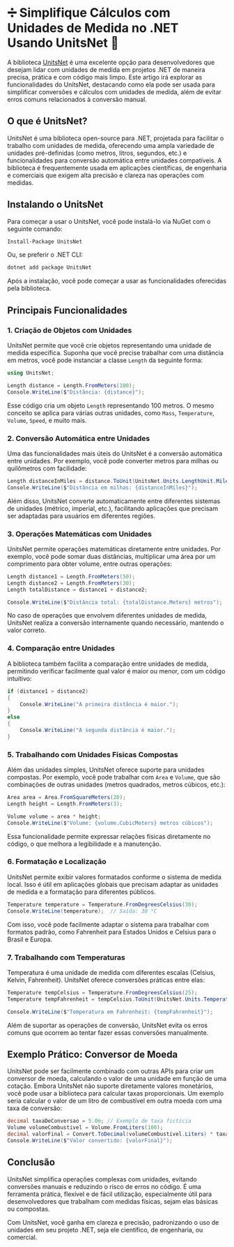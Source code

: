 # ➗ Simplifique Cálculos com Unidades de Medida no .NET Usando UnitsNet 🧮

A biblioteca [UnitsNet](https://github.com/angularsen/UnitsNet) é uma excelente opção para desenvolvedores que desejam lidar com unidades de medida em projetos .NET de maneira precisa, prática e com código mais limpo. Este artigo irá explorar as funcionalidades do UnitsNet, destacando como ela pode ser usada para simplificar conversões e cálculos com unidades de medida, além de evitar erros comuns relacionados à conversão manual.

## O que é UnitsNet?

UnitsNet é uma biblioteca open-source para .NET, projetada para facilitar o trabalho com unidades de medida, oferecendo uma ampla variedade de unidades pré-definidas (como metros, litros, segundos, etc.) e funcionalidades para conversão automática entre unidades compatíveis. A biblioteca é frequentemente usada em aplicações científicas, de engenharia e comerciais que exigem alta precisão e clareza nas operações com medidas.

## Instalando o UnitsNet

Para começar a usar o UnitsNet, você pode instalá-lo via NuGet com o seguinte comando:

```bash
Install-Package UnitsNet
```

Ou, se preferir o .NET CLI:

```bash
dotnet add package UnitsNet
```

Após a instalação, você pode começar a usar as funcionalidades oferecidas pela biblioteca.

## Principais Funcionalidades

### 1. Criação de Objetos com Unidades

UnitsNet permite que você crie objetos representando uma unidade de medida específica. Suponha que você precise trabalhar com uma distância em metros, você pode instanciar a classe `Length` da seguinte forma:

```csharp
using UnitsNet;

Length distance = Length.FromMeters(100);
Console.WriteLine($"Distância: {distance}");
```

Esse código cria um objeto `Length` representando 100 metros. O mesmo conceito se aplica para várias outras unidades, como `Mass`, `Temperature`, `Volume`, `Speed`, e muito mais.

### 2. Conversão Automática entre Unidades

Uma das funcionalidades mais úteis do UnitsNet é a conversão automática entre unidades. Por exemplo, você pode converter metros para milhas ou quilômetros com facilidade:

```csharp
Length distanceInMiles = distance.ToUnit(UnitsNet.Units.LengthUnit.Mile);
Console.WriteLine($"Distância em milhas: {distanceInMiles}");
```

Além disso, UnitsNet converte automaticamente entre diferentes sistemas de unidades (métrico, imperial, etc.), facilitando aplicações que precisam ser adaptadas para usuários em diferentes regiões.

### 3. Operações Matemáticas com Unidades

UnitsNet permite operações matemáticas diretamente entre unidades. Por exemplo, você pode somar duas distâncias, multiplicar uma área por um comprimento para obter volume, entre outras operações:

```csharp
Length distance1 = Length.FromMeters(50);
Length distance2 = Length.FromMeters(30);
Length totalDistance = distance1 + distance2;

Console.WriteLine($"Distância total: {totalDistance.Meters} metros");
```

No caso de operações que envolvem diferentes unidades de medida, UnitsNet realiza a conversão internamente quando necessário, mantendo o valor correto.

### 4. Comparação entre Unidades

A biblioteca também facilita a comparação entre unidades de medida, permitindo verificar facilmente qual valor é maior ou menor, com um código intuitivo:

```csharp
if (distance1 > distance2)
{
    Console.WriteLine("A primeira distância é maior.");
}
else
{
    Console.WriteLine("A segunda distância é maior.");
}
```

### 5. Trabalhando com Unidades Físicas Compostas

Além das unidades simples, UnitsNet oferece suporte para unidades compostas. Por exemplo, você pode trabalhar com `Area` e `Volume`, que são combinações de outras unidades (metros quadrados, metros cúbicos, etc.):

```csharp
Area area = Area.FromSquareMeters(20);
Length height = Length.FromMeters(3);

Volume volume = area * height;
Console.WriteLine($"Volume: {volume.CubicMeters} metros cúbicos");
```

Essa funcionalidade permite expressar relações físicas diretamente no código, o que melhora a legibilidade e a manutenção.

### 6. Formatação e Localização

UnitsNet permite exibir valores formatados conforme o sistema de medida local. Isso é útil em aplicações globais que precisam adaptar as unidades de medida e a formatação para diferentes públicos.

```csharp
Temperature temperature = Temperature.FromDegreesCelsius(30);
Console.WriteLine(temperature);  // Saída: 30 °C
```

Com isso, você pode facilmente adaptar o sistema para trabalhar com formatos padrão, como Fahrenheit para Estados Unidos e Celsius para o Brasil e Europa.

### 7. Trabalhando com Temperaturas

Temperatura é uma unidade de medida com diferentes escalas (Celsius, Kelvin, Fahrenheit). UnitsNet oferece conversões práticas entre elas:

```csharp
Temperature tempCelsius = Temperature.FromDegreesCelsius(25);
Temperature tempFahrenheit = tempCelsius.ToUnit(UnitsNet.Units.TemperatureUnit.DegreeFahrenheit);

Console.WriteLine($"Temperatura em Fahrenheit: {tempFahrenheit}");
```

Além de suportar as operações de conversão, UnitsNet evita os erros comuns que ocorrem ao tentar fazer essas conversões manualmente.

## Exemplo Prático: Conversor de Moeda

UnitsNet pode ser facilmente combinado com outras APIs para criar um conversor de moeda, calculando o valor de uma unidade em função de uma cotação. Embora UnitsNet não suporte diretamente valores monetários, você pode usar a biblioteca para calcular taxas proporcionais. Um exemplo seria calcular o valor de um litro de combustível em outra moeda com uma taxa de conversão:

```csharp
decimal taxaDeConversao = 5.0m; // Exemplo de taxa fictícia
Volume volumeCombustivel = Volume.FromLiters(100);
decimal valorFinal = Convert.ToDecimal(volumeCombustivel.Liters) * taxaDeConversao;
Console.WriteLine($"Valor convertido: {valorFinal}");
```

## Conclusão

UnitsNet simplifica operações complexas com unidades, evitando conversões manuais e reduzindo o risco de erros no código. É uma ferramenta prática, flexível e de fácil utilização, especialmente útil para desenvolvedores que trabalham com medidas físicas, sejam elas básicas ou compostas.

Com UnitsNet, você ganha em clareza e precisão, padronizando o uso de unidades em seu projeto .NET, seja ele científico, de engenharia, ou comercial.
